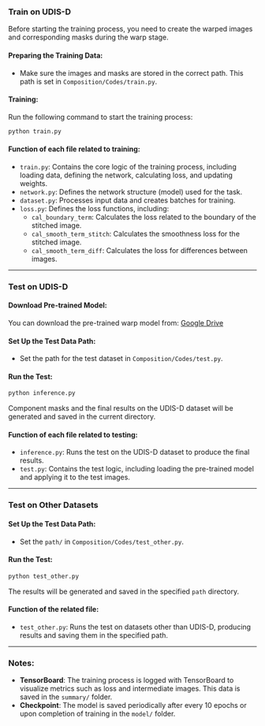 
### Train on UDIS-D

Before starting the training process, you need to create the warped images and corresponding masks during the warp stage.

#### Preparing the Training Data:
- Make sure the images and masks are stored in the correct path. This path is set in `Composition/Codes/train.py`.

#### Training:
Run the following command to start the training process:
```bash
python train.py
```

#### Function of each file related to training:
- `train.py`: Contains the core logic of the training process, including loading data, defining the network, calculating loss, and updating weights.
- `network.py`: Defines the network structure (model) used for the task.
- `dataset.py`: Processes input data and creates batches for training.
- `loss.py`: Defines the loss functions, including:
  - `cal_boundary_term`: Calculates the loss related to the boundary of the stitched image.
  - `cal_smooth_term_stitch`: Calculates the smoothness loss for the stitched image.
  - `cal_smooth_term_diff`: Calculates the loss for differences between images.

---

### Test on UDIS-D

#### Download Pre-trained Model:
You can download the pre-trained warp model from: [Google Drive](https://drive.google.com/file/d/1OaG0ayEwRPhKVV_OwQwvwHDFHC26iv30/view)

#### Set Up the Test Data Path:
- Set the path for the test dataset in `Composition/Codes/test.py`.

#### Run the Test:
```bash
python inference.py
```
Component masks and the final results on the UDIS-D dataset will be generated and saved in the current directory.

#### Function of each file related to testing:
- `inference.py`: Runs the test on the UDIS-D dataset to produce the final results.
- `test.py`: Contains the test logic, including loading the pre-trained model and applying it to the test images.

---

### Test on Other Datasets

#### Set Up the Test Data Path:
- Set the `path/` in `Composition/Codes/test_other.py`.

#### Run the Test:
```bash
python test_other.py
```
The results will be generated and saved in the specified `path` directory.

#### Function of the related file:
- `test_other.py`: Runs the test on datasets other than UDIS-D, producing results and saving them in the specified path.

---

### Notes:
- **TensorBoard**: The training process is logged with TensorBoard to visualize metrics such as loss and intermediate images. This data is saved in the `summary/` folder.
- **Checkpoint**: The model is saved periodically after every 10 epochs or upon completion of training in the `model/` folder.

